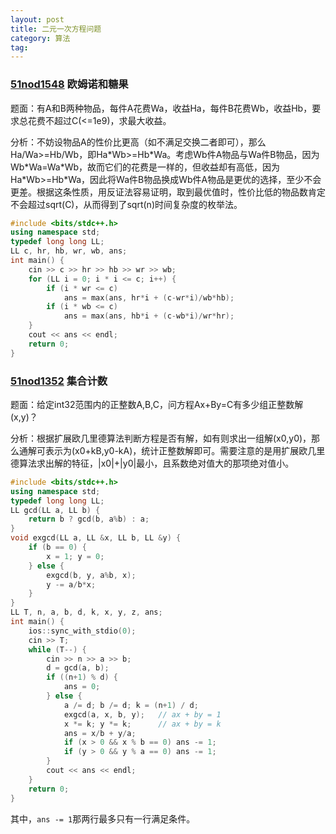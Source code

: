 ```yaml
---
layout: post
title: 二元一次方程问题
category: 算法
tag:
---
```


### [51nod1548](http://www.51nod.com/onlineJudge/questionCode.html#!problemId=1548) 欧姆诺和糖果

题面：有A和B两种物品，每件A花费Wa，收益Ha，每件B花费Wb，收益Hb，要求总花费不超过C(<=1e9)，求最大收益。

分析：不妨设物品A的性价比更高（如不满足交换二者即可），那么Ha/Wa>=Hb/Wb，即Ha\*Wb>=Hb\*Wa。考虑Wb件A物品与Wa件B物品，因为Wb\*Wa=Wa\*Wb，故而它们的花费是一样的，但收益却有高低，因为Ha\*Wb>=Hb\*Wa，因此将Wa件B物品换成Wb件A物品是更优的选择，至少不会更差。根据这条性质，用反证法容易证明，取到最优值时，性价比低的物品数肯定不会超过sqrt(C)，从而得到了sqrt(n)时间复杂度的枚举法。

```cpp
#include <bits/stdc++.h>
using namespace std;
typedef long long LL;
LL c, hr, hb, wr, wb, ans;
int main() {
    cin >> c >> hr >> hb >> wr >> wb;
    for (LL i = 0; i * i <= c; i++) {
        if (i * wr <= c)
            ans = max(ans, hr*i + (c-wr*i)/wb*hb);
        if (i * wb <= c)
            ans = max(ans, hb*i + (c-wb*i)/wr*hr);
    }
    cout << ans << endl;
    return 0;
}
```

### [51nod1352](http://www.51nod.com/onlineJudge/questionCode.html#!problemId=1352) 集合计数

题面：给定int32范围内的正整数A,B,C，问方程Ax+By=C有多少组正整数解(x,y)？

分析：根据扩展欧几里德算法判断方程是否有解，如有则求出一组解(x0,y0)，那么通解可表示为(x0+kB,y0-kA)，统计正整数解即可。需要注意的是用扩展欧几里德算法求出解的特征，\|x0\|+\|y0\|最小，且系数绝对值大的那项绝对值小。

```cpp
#include <bits/stdc++.h>
using namespace std;
typedef long long LL;
LL gcd(LL a, LL b) {
    return b ? gcd(b, a%b) : a;
}
void exgcd(LL a, LL &x, LL b, LL &y) {
    if (b == 0) {
        x = 1; y = 0;
    } else {
        exgcd(b, y, a%b, x);
        y -= a/b*x;
    }
}
LL T, n, a, b, d, k, x, y, z, ans;
int main() {
    ios::sync_with_stdio(0);
    cin >> T;
    while (T--) {
        cin >> n >> a >> b;
        d = gcd(a, b);
        if ((n+1) % d) {
            ans = 0;
        } else {
            a /= d; b /= d; k = (n+1) / d;
            exgcd(a, x, b, y);   // ax + by = 1
            x *= k; y *= k;      // ax + by = k
            ans = x/b + y/a;
            if (x > 0 && x % b == 0) ans -= 1;
            if (y > 0 && y % a == 0) ans -= 1;
        }
        cout << ans << endl;
    }
    return 0;
}
```

其中，`ans -= 1`那两行最多只有一行满足条件。
